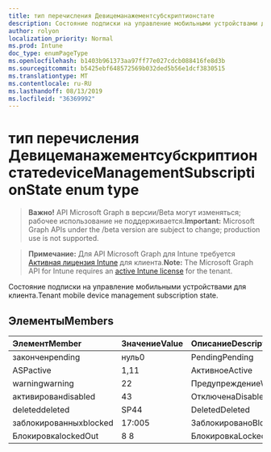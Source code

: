 ```yaml
---
title: тип перечисления Девицеманажементсубскриптионстате
description: Состояние подписки на управление мобильными устройствами для клиента.
author: rolyon
localization_priority: Normal
ms.prod: Intune
doc_type: enumPageType
ms.openlocfilehash: b1403b961373aa97ff77e027cdcb088416fe8d3b
ms.sourcegitcommit: b5425ebf648572569b032ded5b56e1dcf3830515
ms.translationtype: MT
ms.contentlocale: ru-RU
ms.lasthandoff: 08/13/2019
ms.locfileid: "36369992"
---
```

# <a name="devicemanagementsubscriptionstate-enum-type"></a><span data-ttu-id="abab7-103">тип перечисления Девицеманажементсубскриптионстате</span><span class="sxs-lookup"><span data-stu-id="abab7-103">deviceManagementSubscriptionState enum type</span></span>

> <span data-ttu-id="abab7-104">**Важно!** API Microsoft Graph в версии/Beta могут изменяться; рабочее использование не поддерживается.</span><span class="sxs-lookup"><span data-stu-id="abab7-104">**Important:** Microsoft Graph APIs under the /beta version are subject to change; production use is not supported.</span></span>

> <span data-ttu-id="abab7-105">**Примечание:** Для API Microsoft Graph для Intune требуется [Активная лицензия Intune](https://go.microsoft.com/fwlink/?linkid=839381) для клиента.</span><span class="sxs-lookup"><span data-stu-id="abab7-105">**Note:** The Microsoft Graph API for Intune requires an [active Intune license](https://go.microsoft.com/fwlink/?linkid=839381) for the tenant.</span></span>

<span data-ttu-id="abab7-106">Состояние подписки на управление мобильными устройствами для клиента.</span><span class="sxs-lookup"><span data-stu-id="abab7-106">Tenant mobile device management subscription state.</span></span>

## <a name="members"></a><span data-ttu-id="abab7-107">Элементы</span><span class="sxs-lookup"><span data-stu-id="abab7-107">Members</span></span>
|<span data-ttu-id="abab7-108">Элемент</span><span class="sxs-lookup"><span data-stu-id="abab7-108">Member</span></span>|<span data-ttu-id="abab7-109">Значение</span><span class="sxs-lookup"><span data-stu-id="abab7-109">Value</span></span>|<span data-ttu-id="abab7-110">Описание</span><span class="sxs-lookup"><span data-stu-id="abab7-110">Description</span></span>|
|:---|:---|:---|
|<span data-ttu-id="abab7-111">закончен</span><span class="sxs-lookup"><span data-stu-id="abab7-111">pending</span></span>|<span data-ttu-id="abab7-112">нуль</span><span class="sxs-lookup"><span data-stu-id="abab7-112">0</span></span>|<span data-ttu-id="abab7-113">Pending</span><span class="sxs-lookup"><span data-stu-id="abab7-113">Pending</span></span>|
|<span data-ttu-id="abab7-114">ASP</span><span class="sxs-lookup"><span data-stu-id="abab7-114">active</span></span>|<span data-ttu-id="abab7-115">1,1</span><span class="sxs-lookup"><span data-stu-id="abab7-115">1</span></span>|<span data-ttu-id="abab7-116">Активное</span><span class="sxs-lookup"><span data-stu-id="abab7-116">Active</span></span>|
|<span data-ttu-id="abab7-117">warning</span><span class="sxs-lookup"><span data-stu-id="abab7-117">warning</span></span>|<span data-ttu-id="abab7-118">2</span><span class="sxs-lookup"><span data-stu-id="abab7-118">2</span></span>|<span data-ttu-id="abab7-119">Предупреждение</span><span class="sxs-lookup"><span data-stu-id="abab7-119">Warning</span></span>|
|<span data-ttu-id="abab7-120">активирован</span><span class="sxs-lookup"><span data-stu-id="abab7-120">disabled</span></span>|<span data-ttu-id="abab7-121">4</span><span class="sxs-lookup"><span data-stu-id="abab7-121">3</span></span>|<span data-ttu-id="abab7-122">Отключена</span><span class="sxs-lookup"><span data-stu-id="abab7-122">Disabled</span></span>|
|<span data-ttu-id="abab7-123">deleted</span><span class="sxs-lookup"><span data-stu-id="abab7-123">deleted</span></span>|<span data-ttu-id="abab7-124">SP4</span><span class="sxs-lookup"><span data-stu-id="abab7-124">4</span></span>|<span data-ttu-id="abab7-125">Deleted</span><span class="sxs-lookup"><span data-stu-id="abab7-125">Deleted</span></span>|
|<span data-ttu-id="abab7-126">заблокированных</span><span class="sxs-lookup"><span data-stu-id="abab7-126">blocked</span></span>|<span data-ttu-id="abab7-127">17:00</span><span class="sxs-lookup"><span data-stu-id="abab7-127">5</span></span>|<span data-ttu-id="abab7-128">Заблокировано</span><span class="sxs-lookup"><span data-stu-id="abab7-128">Blocked</span></span>|
|<span data-ttu-id="abab7-129">Блокировка</span><span class="sxs-lookup"><span data-stu-id="abab7-129">lockedOut</span></span>|<span data-ttu-id="abab7-130">8 </span><span class="sxs-lookup"><span data-stu-id="abab7-130">8</span></span>|<span data-ttu-id="abab7-131">Блокировка</span><span class="sxs-lookup"><span data-stu-id="abab7-131">LockedOut</span></span>|



